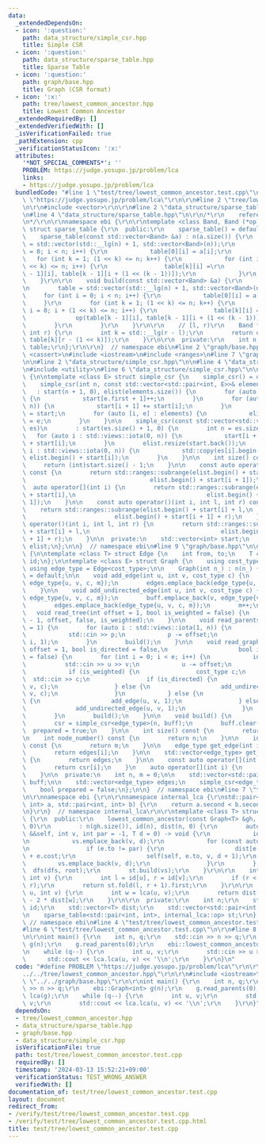 ```yaml
---
data:
  _extendedDependsOn:
  - icon: ':question:'
    path: data_structure/simple_csr.hpp
    title: Simple CSR
  - icon: ':question:'
    path: data_structure/sparse_table.hpp
    title: Sparse Table
  - icon: ':question:'
    path: graph/base.hpp
    title: Graph (CSR format)
  - icon: ':x:'
    path: tree/lowest_common_ancestor.hpp
    title: Lowest Common Ancestor
  _extendedRequiredBy: []
  _extendedVerifiedWith: []
  _isVerificationFailed: true
  _pathExtension: cpp
  _verificationStatusIcon: ':x:'
  attributes:
    '*NOT_SPECIAL_COMMENTS*': ''
    PROBLEM: https://judge.yosupo.jp/problem/lca
    links:
    - https://judge.yosupo.jp/problem/lca
  bundledCode: "#line 1 \"test/tree/lowest_common_ancestor.test.cpp\"\n#define PROBLEM\
    \ \"https://judge.yosupo.jp/problem/lca\"\r\n\r\n#line 2 \"tree/lowest_common_ancestor.hpp\"\
    \n\r\n#include <vector>\r\n\r\n#line 2 \"data_structure/sparse_table.hpp\"\n\r\
    \n#line 4 \"data_structure/sparse_table.hpp\"\n\r\n/*\r\n    reference: https://scrapbox.io/data-structures/Sparse_Table\r\
    \n*/\r\n\r\nnamespace ebi {\r\n\r\ntemplate <class Band, Band (*op)(Band, Band)>\
    \ struct sparse_table {\r\n  public:\r\n    sparse_table() = default;\r\n\r\n\
    \    sparse_table(const std::vector<Band> &a) : n(a.size()) {\r\n        table\
    \ = std::vector(std::__lg(n) + 1, std::vector<Band>(n));\r\n        for (int i\
    \ = 0; i < n; i++) {\r\n            table[0][i] = a[i];\r\n        }\r\n     \
    \   for (int k = 1; (1 << k) <= n; k++) {\r\n            for (int i = 0; i + (1\
    \ << k) <= n; i++) {\r\n                table[k][i] =\r\n                    op(table[k\
    \ - 1][i], table[k - 1][i + (1 << (k - 1))]);\r\n            }\r\n        }\r\n\
    \    }\r\n\r\n    void build(const std::vector<Band> &a) {\r\n        n = (int)a.size();\r\
    \n        table = std::vector(std::__lg(n) + 1, std::vector<Band>(n));\r\n   \
    \     for (int i = 0; i < n; i++) {\r\n            table[0][i] = a[i];\r\n   \
    \     }\r\n        for (int k = 1; (1 << k) <= n; k++) {\r\n            for (int\
    \ i = 0; i + (1 << k) <= n; i++) {\r\n                table[k][i] =\r\n      \
    \              op(table[k - 1][i], table[k - 1][i + (1 << (k - 1))]);\r\n    \
    \        }\r\n        }\r\n    }\r\n\r\n    // [l, r)\r\n    Band fold(int l,\
    \ int r) {\r\n        int k = std::__lg(r - l);\r\n        return op(table[k][l],\
    \ table[k][r - (1 << k)]);\r\n    }\r\n\r\n  private:\r\n    int n;\r\n    std::vector<std::vector<Band>>\
    \ table;\r\n};\r\n\r\n}  // namespace ebi\n#line 2 \"graph/base.hpp\"\n\n#include\
    \ <cassert>\n#include <iostream>\n#include <ranges>\n#line 7 \"graph/base.hpp\"\
    \n\n#line 2 \"data_structure/simple_csr.hpp\"\n\n#line 4 \"data_structure/simple_csr.hpp\"\
    \n#include <utility>\n#line 6 \"data_structure/simple_csr.hpp\"\n\nnamespace ebi\
    \ {\n\ntemplate <class E> struct simple_csr {\n    simple_csr() = default;\n\n\
    \    simple_csr(int n, const std::vector<std::pair<int, E>>& elements)\n     \
    \   : start(n + 1, 0), elist(elements.size()) {\n        for (auto e : elements)\
    \ {\n            start[e.first + 1]++;\n        }\n        for (auto i : std::views::iota(0,\
    \ n)) {\n            start[i + 1] += start[i];\n        }\n        auto counter\
    \ = start;\n        for (auto [i, e] : elements) {\n            elist[counter[i]++]\
    \ = e;\n        }\n    }\n\n    simple_csr(const std::vector<std::vector<E>>&\
    \ es)\n        : start(es.size() + 1, 0) {\n        int n = es.size();\n     \
    \   for (auto i : std::views::iota(0, n)) {\n            start[i + 1] = (int)es[i].size()\
    \ + start[i];\n        }\n        elist.resize(start.back());\n        for (auto\
    \ i : std::views::iota(0, n)) {\n            std::copy(es[i].begin(), es[i].end(),\
    \ elist.begin() + start[i]);\n        }\n    }\n\n    int size() const {\n   \
    \     return (int)start.size() - 1;\n    }\n\n    const auto operator[](int i)\
    \ const {\n        return std::ranges::subrange(elist.begin() + start[i],\n  \
    \                                   elist.begin() + start[i + 1]);\n    }\n  \
    \  auto operator[](int i) {\n        return std::ranges::subrange(elist.begin()\
    \ + start[i],\n                                     elist.begin() + start[i +\
    \ 1]);\n    }\n\n    const auto operator()(int i, int l, int r) const {\n    \
    \    return std::ranges::subrange(elist.begin() + start[i] + l,\n            \
    \                         elist.begin() + start[i + 1] + r);\n    }\n    auto\
    \ operator()(int i, int l, int r) {\n        return std::ranges::subrange(elist.begin()\
    \ + start[i] + l,\n                                     elist.begin() + start[i\
    \ + 1] + r);\n    }\n\n  private:\n    std::vector<int> start;\n    std::vector<E>\
    \ elist;\n};\n\n}  // namespace ebi\n#line 9 \"graph/base.hpp\"\n\nnamespace ebi\
    \ {\n\ntemplate <class T> struct Edge {\n    int from, to;\n    T cost;\n    int\
    \ id;\n};\n\ntemplate <class E> struct Graph {\n    using cost_type = E;\n   \
    \ using edge_type = Edge<cost_type>;\n\n    Graph(int n_) : n(n_) {}\n\n    Graph()\
    \ = default;\n\n    void add_edge(int u, int v, cost_type c) {\n        buff.emplace_back(u,\
    \ edge_type{u, v, c, m});\n        edges.emplace_back(edge_type{u, v, c, m++});\n\
    \    }\n\n    void add_undirected_edge(int u, int v, cost_type c) {\n        buff.emplace_back(u,\
    \ edge_type{u, v, c, m});\n        buff.emplace_back(v, edge_type{v, u, c, m});\n\
    \        edges.emplace_back(edge_type{u, v, c, m});\n        m++;\n    }\n\n \
    \   void read_tree(int offset = 1, bool is_weighted = false) {\n        read_graph(n\
    \ - 1, offset, false, is_weighted);\n    }\n\n    void read_parents(int offset\
    \ = 1) {\n        for (auto i : std::views::iota(1, n)) {\n            int p;\n\
    \            std::cin >> p;\n            p -= offset;\n            add_undirected_edge(p,\
    \ i, 1);\n        }\n        build();\n    }\n\n    void read_graph(int e, int\
    \ offset = 1, bool is_directed = false,\n                    bool is_weighted\
    \ = false) {\n        for (int i = 0; i < e; i++) {\n            int u, v;\n \
    \           std::cin >> u >> v;\n            u -= offset;\n            v -= offset;\n\
    \            if (is_weighted) {\n                cost_type c;\n              \
    \  std::cin >> c;\n                if (is_directed) {\n                    add_edge(u,\
    \ v, c);\n                } else {\n                    add_undirected_edge(u,\
    \ v, c);\n                }\n            } else {\n                if (is_directed)\
    \ {\n                    add_edge(u, v, 1);\n                } else {\n      \
    \              add_undirected_edge(u, v, 1);\n                }\n            }\n\
    \        }\n        build();\n    }\n\n    void build() {\n        assert(!prepared);\n\
    \        csr = simple_csr<edge_type>(n, buff);\n        buff.clear();\n      \
    \  prepared = true;\n    }\n\n    int size() const {\n        return n;\n    }\n\
    \n    int node_number() const {\n        return n;\n    }\n\n    int edge_number()\
    \ const {\n        return m;\n    }\n\n    edge_type get_edge(int i) const {\n\
    \        return edges[i];\n    }\n\n    std::vector<edge_type> get_edges() const\
    \ {\n        return edges;\n    }\n\n    const auto operator[](int i) const {\n\
    \        return csr[i];\n    }\n    auto operator[](int i) {\n        return csr[i];\n\
    \    }\n\n  private:\n    int n, m = 0;\n\n    std::vector<std::pair<int,edge_type>>\
    \ buff;\n\n    std::vector<edge_type> edges;\n    simple_csr<edge_type> csr;\n\
    \    bool prepared = false;\n};\n\n}  // namespace ebi\n#line 7 \"tree/lowest_common_ancestor.hpp\"\
    \n\r\nnamespace ebi {\r\n\r\nnamespace internal_lca {\r\nstd::pair<int, int> op(std::pair<int,\
    \ int> a, std::pair<int, int> b) {\r\n    return a.second < b.second ? a : b;\r\
    \n}\r\n}  // namespace internal_lca\r\n\r\ntemplate <class T> struct lowest_common_ancestor\
    \ {\r\n  public:\r\n    lowest_common_ancestor(const Graph<T> &gh, int root =\
    \ 0)\r\n        : n(gh.size()), id(n), dist(n, 0) {\r\n        auto dfs = [&](auto\
    \ &&self, int v, int par = -1, T d = 0) -> void {\r\n            id[v] = int(vs.size());\r\
    \n            vs.emplace_back(v, d);\r\n            for (const auto &e : gh[v])\r\
    \n                if (e.to != par) {\r\n                    dist[e.to] = dist[v]\
    \ + e.cost;\r\n                    self(self, e.to, v, d + 1);\r\n           \
    \         vs.emplace_back(v, d);\r\n                }\r\n        };\r\n      \
    \  dfs(dfs, root);\r\n        st.build(vs);\r\n    }\r\n\r\n    int lca(int u,\
    \ int v) {\r\n        int l = id[u], r = id[v];\r\n        if (r < l) std::swap(l,\
    \ r);\r\n        return st.fold(l, r + 1).first;\r\n    }\r\n\r\n    T distance(int\
    \ u, int v) {\r\n        int w = lca(u, v);\r\n        return dist[u] + dist[v]\
    \ - 2 * dist[w];\r\n    }\r\n\r\n  private:\r\n    int n;\r\n    std::vector<int>\
    \ id;\r\n    std::vector<T> dist;\r\n    std::vector<std::pair<int, int>> vs;\r\
    \n    sparse_table<std::pair<int, int>, internal_lca::op> st;\r\n};\r\n\r\n} \
    \ // namespace ebi\n#line 4 \"test/tree/lowest_common_ancestor.test.cpp\"\n\r\n\
    #line 6 \"test/tree/lowest_common_ancestor.test.cpp\"\n\r\n#line 8 \"test/tree/lowest_common_ancestor.test.cpp\"\
    \n\r\nint main() {\r\n    int n, q;\r\n    std::cin >> n >> q;\r\n    ebi::Graph<int>\
    \ g(n);\r\n    g.read_parents(0);\r\n    ebi::lowest_common_ancestor lca(g);\r\
    \n    while (q--) {\r\n        int u, v;\r\n        std::cin >> u >> v;\r\n  \
    \      std::cout << lca.lca(u, v) << '\\n';\r\n    }\r\n}\n"
  code: "#define PROBLEM \"https://judge.yosupo.jp/problem/lca\"\r\n\r\n#include \"\
    ../../tree/lowest_common_ancestor.hpp\"\r\n\r\n#include <iostream>\r\n\r\n#include\
    \ \"../../graph/base.hpp\"\r\n\r\nint main() {\r\n    int n, q;\r\n    std::cin\
    \ >> n >> q;\r\n    ebi::Graph<int> g(n);\r\n    g.read_parents(0);\r\n    ebi::lowest_common_ancestor\
    \ lca(g);\r\n    while (q--) {\r\n        int u, v;\r\n        std::cin >> u >>\
    \ v;\r\n        std::cout << lca.lca(u, v) << '\\n';\r\n    }\r\n}"
  dependsOn:
  - tree/lowest_common_ancestor.hpp
  - data_structure/sparse_table.hpp
  - graph/base.hpp
  - data_structure/simple_csr.hpp
  isVerificationFile: true
  path: test/tree/lowest_common_ancestor.test.cpp
  requiredBy: []
  timestamp: '2024-03-13 15:52:21+09:00'
  verificationStatus: TEST_WRONG_ANSWER
  verifiedWith: []
documentation_of: test/tree/lowest_common_ancestor.test.cpp
layout: document
redirect_from:
- /verify/test/tree/lowest_common_ancestor.test.cpp
- /verify/test/tree/lowest_common_ancestor.test.cpp.html
title: test/tree/lowest_common_ancestor.test.cpp
---
```

